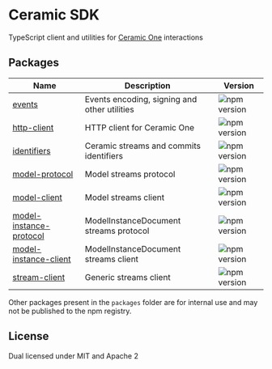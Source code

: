 # Ceramic SDK

TypeScript client and utilities for [Ceramic One](https://github.com/ceramicnetwork/rust-ceramic) interactions

## Packages

| Name                                                          | Description                                  | Version                                                                               |
| ------------------------------------------------------------- | -------------------------------------------- | ------------------------------------------------------------------------------------- |
| [events](./packages/events)                                   | Events encoding, signing and other utilities | ![npm version](https://img.shields.io/npm/v/@ceramic-sdk/events.svg)                  |
| [http-client](./packages/http-client)                         | HTTP client for Ceramic One                  | ![npm version](https://img.shields.io/npm/v/@ceramic-sdk/http-client.svg)             |
| [identifiers](./packages/identifiers)                         | Ceramic streams and commits identifiers      | ![npm version](https://img.shields.io/npm/v/@ceramic-sdk/identifiers.svg)             |
| [model-protocol](./packages/model-protocol)                   | Model streams protocol                       | ![npm version](https://img.shields.io/npm/v/@ceramic-sdk/model-protocol.svg)          |
| [model-client](./packages/model-client)                       | Model streams client                         | ![npm version](https://img.shields.io/npm/v/@ceramic-sdk/model-client.svg)            |
| [model-instance-protocol](./packages/model-instance-protocol) | ModelInstanceDocument streams protocol       | ![npm version](https://img.shields.io/npm/v/@ceramic-sdk/model-instance-protocol.svg) |
| [model-instance-client](./packages/model-instance-client)     | ModelInstanceDocument streams client         | ![npm version](https://img.shields.io/npm/v/@ceramic-sdk/model-instance-client.svg)   |
| [stream-client](./packages/stream-client)                     | Generic streams client                       | ![npm version](https://img.shields.io/npm/v/@ceramic-sdk/stream-client.svg)           |

Other packages present in the `packages` folder are for internal use and may not be published to the npm registry.

## License

Dual licensed under MIT and Apache 2
